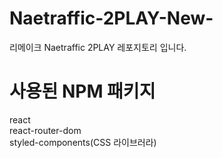 # Naetraffic-2PLAY-New-

리메이크 Naetraffic 2PLAY 레포지토리 입니다.


# 사용된 NPM 패키지

react<br>
react-router-dom<br>
styled-components(CSS 라이브러라)<br>
